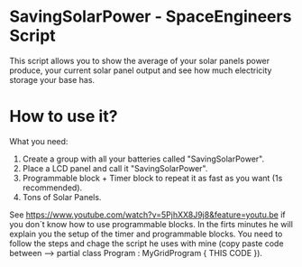 # SavingSolarPower - SpaceEngineers Script
This script allows you to show the average of your solar panels power produce, your current solar panel output and see how much electricity storage your base has.
# How to use it?
What you need:
  1. Create a group with all your batteries called "SavingSolarPower".
  2. Place a LCD panel and call it "SavingSolarPower".
  3. Programmable block + Timer block to repeat it as fast as you want (1s recommended).
  4. Tons of Solar Panels.
  
See https://www.youtube.com/watch?v=5PjhXX8J9j8&feature=youtu.be if you don´t know how to use programmable blocks. In the firts minutes he will explain you the setup of the timer and programmable blocks. You need to follow the steps and chage the script he uses with mine (copy paste code between --> partial class Program : MyGridProgram { THIS CODE }).
